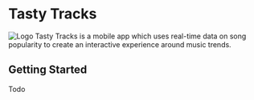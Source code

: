 # Tasty Tracks
![Logo](https://user-images.githubusercontent.com/20007954/53214621-3e5fe680-361b-11e9-842c-42b2f5676b51.png)
Tasty Tracks is a mobile app which uses real-time data on song popularity to create an interactive experience around music trends.

## Getting Started

Todo
